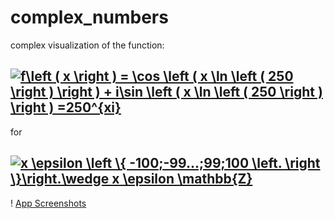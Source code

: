 # complex_numbers
complex visualization of the function: 
## <a href="https://www.codecogs.com/eqnedit.php?latex=f\left&space;(&space;x&space;\right&space;)&space;=&space;\cos&space;\left&space;(&space;x&space;\ln&space;\left&space;(&space;250&space;\right&space;)&space;\right&space;)&space;&plus;&space;i\sin&space;\left&space;(&space;x&space;\ln&space;\left&space;(&space;250&space;\right&space;)&space;\right&space;)&space;=250^{xi}" target="_blank"><img src="https://latex.codecogs.com/gif.latex?f\left&space;(&space;x&space;\right&space;)&space;=&space;\cos&space;\left&space;(&space;x&space;\ln&space;\left&space;(&space;250&space;\right&space;)&space;\right&space;)&space;&plus;&space;i\sin&space;\left&space;(&space;x&space;\ln&space;\left&space;(&space;250&space;\right&space;)&space;\right&space;)&space;=250^{xi}" title="f\left ( x \right ) = \cos \left ( x \ln \left ( 250 \right ) \right ) + i\sin \left ( x \ln \left ( 250 \right ) \right ) =250^{xi}" /></a>
for 
## <a href="https://www.codecogs.com/eqnedit.php?latex=x&space;\epsilon&space;\left&space;\{&space;-100;-99...;99;100&space;\left.&space;\right&space;\}\right.\wedge&space;x&space;\epsilon&space;\mathbb{Z}" target="_blank"><img src="https://latex.codecogs.com/gif.latex?x&space;\epsilon&space;\left&space;\{&space;-100;-99...;99;100&space;\left.&space;\right&space;\}\right.\wedge&space;x&space;\epsilon&space;\mathbb{Z}" title="x \epsilon \left \{ -100;-99...;99;100 \left. \right \}\right.\wedge x \epsilon \mathbb{Z}" /></a>

! [App Screenshots](https://github.com/amine-ziad-ounnoughene/complex_numbers/blob/a1df78fedd946dcb4b2bcc22dae305d4bad306af/t%C3%A9l%C3%A9chargement%20(6).png)
